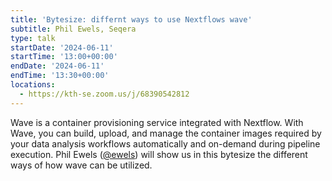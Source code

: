 ```yaml
---
title: 'Bytesize: differnt ways to use Nextflows wave'
subtitle: Phil Ewels, Seqera
type: talk
startDate: '2024-06-11'
startTime: '13:00+00:00'
endDate: '2024-06-11'
endTime: '13:30+00:00'
locations:
  - https://kth-se.zoom.us/j/68390542812
---
```


Wave is a container provisioning service integrated with Nextflow. With Wave, you can build, upload, and manage the container images required by your data analysis workflows automatically and on-demand during pipeline execution. Phil Ewels ([@ewels](https://github.com/ewels/)) will show us in this bytesize the different ways of how wave can be utilized.
